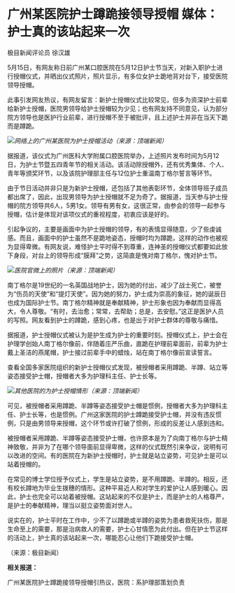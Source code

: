 # 广州某医院护士蹲跪接领导授帽 媒体：护士真的该站起来一次

极目新闻评论员 徐汉雄

5月15日，有网友称日前广州某口腔医院在5月12日护士节当天，对新入职护士进行授帽仪式，并晒出仪式照片，照片显示，有多位女护士跪地背对台下，接受医院领导授帽。

此事引发网友热议，有网友留言：新护士授帽仪式比较常见，但多为资深护士前辈给新护士授帽，医院男领导给护士授帽较为少见；也有网友持不同意见，认为部分院方领导也是医护行业前辈，进行授帽不至于被批评，且上述护士并非在当天下跪而是蹲跪。

![](https://inews.gtimg.com/om_bt/ON2sIKJG0O7eqi_qBoKJ237p8rYycl0skiCGszyJpIb1sAA/1000)_网络上的广州某医院为护士授帽活动（来源：顶端新闻）_

据报道，该仪式为广州医科大学附属口腔医院举办，上述照片发布时间为5月12日，为护士节暨五四青年节的相关活动。该活动除授帽外，还有优秀集体、个人、青年等颁奖环节，以及该院护理部主任与12位护士重温南丁格尔誓言等环节。

由于节日活动并非只是为新护士授帽，还包括了其他表彰环节，全体领导班子成员都出席了，因此，出现男领导为护士授帽就不足为奇了。据报道，当天参与护士授帽的院方领导共6人，5男1女。领导有男有女，这很正常，由参会的领导一起参与授帽，估计是体现对该项仪式的重视程度，初衷应该是好的。

引起争议的，主要是画面中为护士授帽的领导，有的表情显得随意，少了些虔诚感。而且，画面中的护士虽然不是跪地姿态，授帽时均为蹲跪，这样的动作也被视为显得卑微。有网友说，难怪护士平时得不到尊重，连神圣的授帽仪式都要如此放下身段，对台上的领导形成“膜拜”之势，这简直是愧对南丁格尔，愧对护士节。

![](https://inews.gtimg.com/om_bt/O4t7Dr6gdEehxwpRiHAd9SquD1I54eLGK10vBlKUvVafIAA/1000)_医院官微上的照片（来源：顶端新闻）_

南丁格尔是19世纪的一名英国战地护士，因为她的付出，减少了战士死亡，被誉为“伤员的天使”和“提灯天使”。因为她的努力，护士成为崇高的象征，她的诞辰日也成为国际护士节。南丁格尔精神就是奉献精神，护士形象也因为奉献而显得高大，令人尊敬。“有时，去治愈；常常，去帮助；总是，去安慰。”这正是医护人员的写照。网友看到护士的蹲跪，感到心疼，也是出于对护士群体的尊敬与痛惜。

据报道，护士授帽仪式被认为是护生成为护士的重要时刻。授帽仪式上，护士会在护理学创始人南丁格尔像前，伴随着庄严乐曲，直跪在护理前辈面前，前辈为护士戴上圣洁的燕尾帽，护士接过前辈手中的蜡烛，站在南丁格尔像前宣读誓言。

查看全国多家医院组织的新护士授帽仪式发现，被授帽者采用蹲跪、半蹲、站立等姿态接受护士帽，授帽者大多为护理科主任、护士长等。

![](https://inews.gtimg.com/om_bt/OZ02lXo5Gnx4tANWckVbrRDrMT0_ew11jlmltbfMlODlMAA/1000)_其他医院的为护士授帽情形（来源：顶端新闻）_

可见，被授帽者采用蹲跪、半蹲等姿态接受护士帽是惯例，授帽者大多为护理科主任、护士长等，也是惯例。广州这家医院的护士蹲跪接受护士帽，并没有违反惯例，只是由男领导来授帽，这个环节或许打破了惯例，形成的反差让人感到违和。

被授帽者采用蹲跪、半蹲等姿态接受护士帽，也许原本是为了向南丁格尔与护士精神致敬，并非为了在哪个领导面前显得卑微，这样的仪式既然引来争议，说明有可以改进的空间。有的医院在为新护士授帽时，护士就是站立姿势，可见护士是可以站着授帽的。

在常见的博士学位授予仪式上，学生是站立姿势，是不用蹲跪、半蹲的。相反，还有校长蹲地为毕业生拨穗的情形。这种平易近人和对学生的爱护让人感到暖心。因此，护士也完全可以站着被授帽。这站起来的不仅是护士，而是护士的人格尊严，是护士的奉献精神，理当以挺立姿势面对世人。

说实在的，护士平时在工作中，少不了以蹲跪或半蹲的姿势为患者救死扶伤，那是生命至上的需要，那是治病救人的需要，护士心甘情愿为此付出。但在护士节这样的活动上，护士真的该站起来一次，哪能忍心让他们下跪接受护士帽。

（来源：极目新闻）

**相关报道：**

广州某医院护士蹲跪接领导授帽引热议，医院：系护理部策划负责

